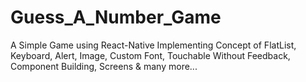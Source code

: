 # Guess_A_Number_Game
A Simple Game using React-Native Implementing Concept of FlatList, Keyboard, Alert, Image, Custom Font, Touchable Without Feedback, Component Building, Screens &amp; many more...
